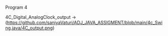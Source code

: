 Program 4

4C_Digital_AnalogClock_output -> (https://github.com/saniyaVaturi/ADJ_JAVA_ASSIGMENT/blob/main/4c_Swing.java/4C_output.png)
